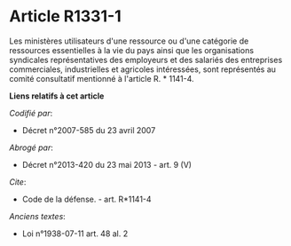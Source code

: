 # Article R1331-1

Les ministères utilisateurs d'une ressource ou d'une catégorie de ressources essentielles à la vie du pays ainsi que les
organisations syndicales représentatives des employeurs et des salariés des entreprises commerciales, industrielles et
agricoles intéressées, sont représentés au comité consultatif mentionné à l'article R. * 1141-4.

**Liens relatifs à cet article**

_Codifié par_:

  - Décret n°2007-585 du 23 avril 2007

_Abrogé par_:

  - Décret n°2013-420 du 23 mai 2013 - art. 9 (V)

_Cite_:

  - Code de la défense. - art. R*1141-4

_Anciens textes_:

  - Loi n°1938-07-11 art. 48 al. 2
